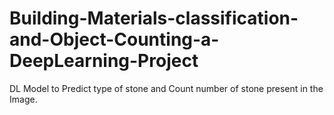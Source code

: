 # Building-Materials-classification-and-Object-Counting-a-DeepLearning-Project
DL Model to Predict type of stone and Count number of stone present in the Image.
